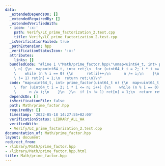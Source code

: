 ```yaml
---
data:
  _extendedDependsOn: []
  _extendedRequiredBy: []
  _extendedVerifiedWith:
  - icon: ':x:'
    path: Verify/LC_prime_factorization_2.test.cpp
    title: Verify/LC_prime_factorization_2.test.cpp
  _isVerificationFailed: true
  _pathExtension: hpp
  _verificationStatusIcon: ':x:'
  attributes:
    links: []
  bundledCode: "#line 1 \"Math/prime_factor.hpp\"\nmap<uint64_t, int> prime_factor(uint64_t\
    \ n) {\n  map<uint64_t, int> ret;\n  for (uint64_t i = 2; i * i <= n; i++) {\n\
    \    while (n % i == 0) {\n      ret[i]++;\n      n /= i;\n    }\n  }\n  if (n\
    \ != 1) ret[n] = 1;\n  return ret;\n}\n"
  code: "map<uint64_t, int> prime_factor(uint64_t n) {\n  map<uint64_t, int> ret;\n\
    \  for (uint64_t i = 2; i * i <= n; i++) {\n    while (n % i == 0) {\n      ret[i]++;\n\
    \      n /= i;\n    }\n  }\n  if (n != 1) ret[n] = 1;\n  return ret;\n}"
  dependsOn: []
  isVerificationFile: false
  path: Math/prime_factor.hpp
  requiredBy: []
  timestamp: '2022-05-18 14:27:55+02:00'
  verificationStatus: LIBRARY_ALL_WA
  verifiedWith:
  - Verify/LC_prime_factorization_2.test.cpp
documentation_of: Math/prime_factor.hpp
layout: document
redirect_from:
- /library/Math/prime_factor.hpp
- /library/Math/prime_factor.hpp.html
title: Math/prime_factor.hpp
---
```


